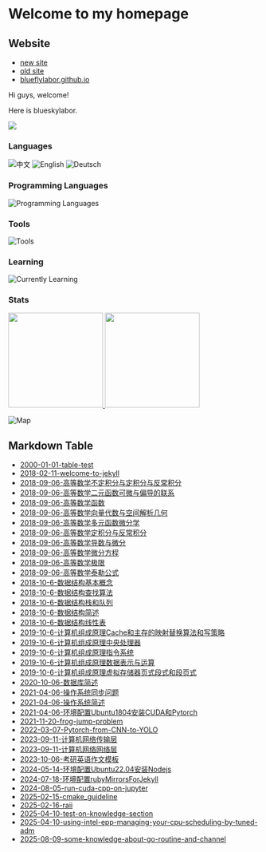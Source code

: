 # Welcome to my homepage

## Website
- [new site](https://www.cnblogs.com/blueflylabor)
- [old site](https://www.cnblogs.com/Carrawayang)
- [blueflylabor.github.io](https://blueflylabor.github.io)

Hi guys, welcome!

Here is blueskylabor.

![](https://komarev.com/ghpvc/?username=blueflylabor)

### Languages

![中文](https://img.shields.io/badge/%E4%B8%AD%E6%96%87-%E2%98%85%E2%98%85%E2%98%85%E2%98%85%E2%98%85-green?style=flat-square)
![English](https://img.shields.io/badge/English-%E2%98%85%E2%98%85%E2%98%85%E2%98%86%E2%98%86-green?style=flat-square)
![Deutsch](https://img.shields.io/badge/Deutsch-%E2%98%85%E2%98%86%E2%98%86%E2%98%86%E2%98%86-green?style=flat-square)

### Programming Languages

![Programming Languages](https://skillicons.dev/icons?i=c,cpp,matlab,python,bash,java,latex)

### Tools

![Tools](https://skillicons.dev/icons?i=linux,mysql,docker,nginx,pytorch,git,numpy,matplotlib)

### Learning

![Currently Learning](https://skillicons.dev/icons?i=cpp,go,pytorch)

### Stats

<a href="https://github.com/blueflylabor">
<img height="190" src="https://github-readme-stats-psi-amber.vercel.app/api?username=blueflylabor&count_private=false&show_icons=true&include_all_commits=false" />
</a>
<a href="https://github.com/blueflylabor">
<img height="190" src="https://github-readme-stats-psi-amber.vercel.app/api/top-langs/?username=blueflylabor&layout=compact&langs_count=8" />
</a>

![Map](https://mapmyvisitors.com/map.png?cl=ffffff&w=a&t=n&d=mDCIvYPIKRouJHRiYO6dqK_22eqhTKe0NbwHcydn2l4)


## Markdown Table 


- [2000-01-01-table-test](https://github.com/blueflylabor/blueflylabor/blob/master/md/2000-01-01-table-test.md)
- [2018-02-11-welcome-to-jekyll](https://github.com/blueflylabor/blueflylabor/blob/master/md/2018-02-11-welcome-to-jekyll.md)
- [2018-09-06-高等数学不定积分与定积分与反常积分](https://github.com/blueflylabor/blueflylabor/blob/master/md/2018-09-06-高等数学不定积分与定积分与反常积分.md)
- [2018-09-06-高等数学二元函数可微与偏导的联系​](https://github.com/blueflylabor/blueflylabor/blob/master/md/2018-09-06-高等数学二元函数可微与偏导的联系​.md)
- [2018-09-06-高等数学函数](https://github.com/blueflylabor/blueflylabor/blob/master/md/2018-09-06-高等数学函数.md)
- [2018-09-06-高等数学向量代数与空间解析几何](https://github.com/blueflylabor/blueflylabor/blob/master/md/2018-09-06-高等数学向量代数与空间解析几何.md)
- [2018-09-06-高等数学多元函数微分学](https://github.com/blueflylabor/blueflylabor/blob/master/md/2018-09-06-高等数学多元函数微分学.md)
- [2018-09-06-高等数学定积分与反常积分](https://github.com/blueflylabor/blueflylabor/blob/master/md/2018-09-06-高等数学定积分与反常积分.md)
- [2018-09-06-高等数学导数与微分](https://github.com/blueflylabor/blueflylabor/blob/master/md/2018-09-06-高等数学导数与微分.md)
- [2018-09-06-高等数学微分方程](https://github.com/blueflylabor/blueflylabor/blob/master/md/2018-09-06-高等数学微分方程.md)
- [2018-09-06-高等数学极限](https://github.com/blueflylabor/blueflylabor/blob/master/md/2018-09-06-高等数学极限.md)
- [2018-09-06-高等数学泰勒公式](https://github.com/blueflylabor/blueflylabor/blob/master/md/2018-09-06-高等数学泰勒公式.md)
- [2018-10-6-数据结构基本概念](https://github.com/blueflylabor/blueflylabor/blob/master/md/2018-10-6-数据结构基本概念.md)
- [2018-10-6-数据结构查找算法](https://github.com/blueflylabor/blueflylabor/blob/master/md/2018-10-6-数据结构查找算法.md)
- [2018-10-6-数据结构栈和队列](https://github.com/blueflylabor/blueflylabor/blob/master/md/2018-10-6-数据结构栈和队列.md)
- [2018-10-6-数据结构简述](https://github.com/blueflylabor/blueflylabor/blob/master/md/2018-10-6-数据结构简述.md)
- [2018-10-6-数据结构线性表](https://github.com/blueflylabor/blueflylabor/blob/master/md/2018-10-6-数据结构线性表.md)
- [2019-10-6-计算机组成原理Cache和主存的映射替换算法和写策略](https://github.com/blueflylabor/blueflylabor/blob/master/md/2019-10-6-计算机组成原理Cache和主存的映射替换算法和写策略.md)
- [2019-10-6-计算机组成原理中央处理器](https://github.com/blueflylabor/blueflylabor/blob/master/md/2019-10-6-计算机组成原理中央处理器.md)
- [2019-10-6-计算机组成原理指令系统](https://github.com/blueflylabor/blueflylabor/blob/master/md/2019-10-6-计算机组成原理指令系统.md)
- [2019-10-6-计算机组成原理数据表示与运算](https://github.com/blueflylabor/blueflylabor/blob/master/md/2019-10-6-计算机组成原理数据表示与运算.md)
- [2019-10-6-计算机组成原理虚拟存储器页式段式和段页式](https://github.com/blueflylabor/blueflylabor/blob/master/md/2019-10-6-计算机组成原理虚拟存储器页式段式和段页式.md)
- [2020-10-06-数据库简述](https://github.com/blueflylabor/blueflylabor/blob/master/md/2020-10-06-数据库简述.md)
- [2021-04-06-操作系统同步问题](https://github.com/blueflylabor/blueflylabor/blob/master/md/2021-04-06-操作系统同步问题.md)
- [2021-04-06-操作系统简述](https://github.com/blueflylabor/blueflylabor/blob/master/md/2021-04-06-操作系统简述.md)
- [2021-04-06-环境配置Ubuntu1804安装CUDA和Pytorch](https://github.com/blueflylabor/blueflylabor/blob/master/md/2021-04-06-环境配置Ubuntu1804安装CUDA和Pytorch.md)
- [2021-11-20-frog-jump-problem](https://github.com/blueflylabor/blueflylabor/blob/master/md/2021-11-20-frog-jump-problem.md)
- [2022-03-07-Pytorch-from-CNN-to-YOLO](https://github.com/blueflylabor/blueflylabor/blob/master/md/2022-03-07-Pytorch-from-CNN-to-YOLO.md)
- [2023-09-11-计算机网络传输层](https://github.com/blueflylabor/blueflylabor/blob/master/md/2023-09-11-计算机网络传输层.md)
- [2023-09-11-计算机网络网络层](https://github.com/blueflylabor/blueflylabor/blob/master/md/2023-09-11-计算机网络网络层.md)
- [2023-10-06-考研英语作文模板](https://github.com/blueflylabor/blueflylabor/blob/master/md/2023-10-06-考研英语作文模板.md)
- [2024-05-14-环境配置Ubuntu22.04安装Nodejs](https://github.com/blueflylabor/blueflylabor/blob/master/md/2024-05-14-环境配置Ubuntu22.04安装Nodejs.md)
- [2024-07-18-环境配置rubyMirrorsForJekyll](https://github.com/blueflylabor/blueflylabor/blob/master/md/2024-07-18-环境配置rubyMirrorsForJekyll.md)
- [2024-08-05-run-cuda-cpp-on-jupyter](https://github.com/blueflylabor/blueflylabor/blob/master/md/2024-08-05-run-cuda-cpp-on-jupyter.md)
- [2025-02-15-cmake_guideline](https://github.com/blueflylabor/blueflylabor/blob/master/md/2025-02-15-cmake_guideline.md)
- [2025-02-16-raii](https://github.com/blueflylabor/blueflylabor/blob/master/md/2025-02-16-raii.md)
- [2025-04-10-test-on-knowledge-section](https://github.com/blueflylabor/blueflylabor/blob/master/md/2025-04-10-test-on-knowledge-section.md)
- [2025-04-10-using-intel-epp-managing-your-cpu-scheduling-by-tuned-adm](https://github.com/blueflylabor/blueflylabor/blob/master/md/2025-04-10-using-intel-epp-managing-your-cpu-scheduling-by-tuned-adm.md)
- [2025-08-09-some-knowledge-about-go-routine-and-channel](https://github.com/blueflylabor/blueflylabor/blob/master/md/2025-08-09-some-knowledge-about-go-routine-and-channel.md)
